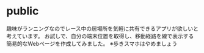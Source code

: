 # public
趣味がランニングなのでレース中の居場所を気軽に共有できるアプリが欲しいと考えています。
お試しで、自分の端末位置を取得し、移動経路を線で表示する簡易的なWebページを作成してみました。
※歩きスマホはやめましょう


